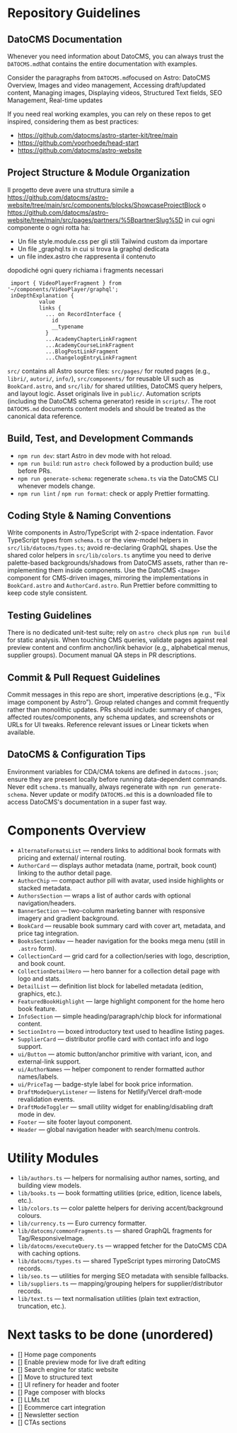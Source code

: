 # Repository Guidelines

## DatoCMS Documentation

Whenever you need information about DatoCMS, you can always trust the `DATOCMS.md`that contains the entire documentation with examples.

Consider the paragraphs from `DATOCMS.md`focused on Astro: DatoCMS Overview, Images and video management, Accessing draft/updated content, Managing images, Displaying videos, Structured Text fields, SEO Management, Real-time updates

If you need real working examples, you can rely on these repos to get inspired, considering them as best practices:

- https://github.com/datocms/astro-starter-kit/tree/main
- https://github.com/voorhoede/head-start
- https://github.com/datocms/astro-website

## Project Structure & Module Organization

Il progetto deve avere una struttura simile a https://github.com/datocms/astro-website/tree/main/src/components/blocks/ShowcaseProjectBlock o https://github.com/datocms/astro-website/tree/main/src/pages/partners/%5BpartnerSlug%5D in cui ogni componente o ogni rotta ha:

- Un file style.module.css per gli stili Tailwind custom da importare
- Un file \_graphql.ts in cui si trova la graphql dedicata
- un file index.astro che rappresenta il contenuto

dopodiché ogni query richiama i fragments necessari

```
 import { VideoPlayerFragment } from '~/components/VideoPlayer/graphql';
 inDepthExplanation {
          value
          links {
            ... on RecordInterface {
              id
              __typename
            }
            ...AcademyChapterLinkFragment
            ...AcademyCourseLinkFragment
            ...BlogPostLinkFragment
            ...ChangelogEntryLinkFragment
```

`src/` contains all Astro source files: `src/pages/` for routed pages (e.g., `libri/`, `autori/`, `info/`), `src/components/` for reusable UI such as `BookCard.astro`, and `src/lib/` for shared utilities, DatoCMS query helpers, and layout logic. Asset originals live in `public/`. Automation scripts (including the DatoCMS schema generator) reside in `scripts/`. The root `DATOCMS.md` documents content models and should be treated as the canonical data reference.

## Build, Test, and Development Commands

- `npm run dev`: start Astro in dev mode with hot reload.
- `npm run build`: run `astro check` followed by a production build; use before PRs.
- `npm run generate-schema`: regenerate `schema.ts` via the DatoCMS CLI whenever models change.
- `npm run lint` / `npm run format`: check or apply Prettier formatting.

## Coding Style & Naming Conventions

Write components in Astro/TypeScript with 2-space indentation. Favor TypeScript types from `schema.ts` or the view-model helpers in `src/lib/datocms/types.ts`; avoid re-declaring GraphQL shapes. Use the shared color helpers in `src/lib/colors.ts` anytime you need to derive palette-based backgrounds/shadows from DatoCMS assets, rather than re-implementing them inside components. Use the DatoCMS `<Image>` component for CMS-driven images, mirroring the implementations in `BookCard.astro` and `AuthorCard.astro`. Run Prettier before committing to keep code style consistent.

## Testing Guidelines

There is no dedicated unit-test suite; rely on `astro check` plus `npm run build` for static analysis. When touching CMS queries, validate pages against real preview content and confirm anchor/link behavior (e.g., alphabetical menus, supplier groups). Document manual QA steps in PR descriptions.

## Commit & Pull Request Guidelines

Commit messages in this repo are short, imperative descriptions (e.g., “Fix image component by Astro”). Group related changes and commit frequently rather than monolithic updates. PRs should include: summary of changes, affected routes/components, any schema updates, and screenshots or URLs for UI tweaks. Reference relevant issues or Linear tickets when available.

## DatoCMS & Configuration Tips

Environment variables for CDA/CMA tokens are defined in `datocms.json`; ensure they are present locally before running data-dependent commands. Never edit `schema.ts` manually, always regenerate with `npm run generate-schema`. Never update or modify `DATOCMS.md` this is a downloaded file to access DatoCMS's documentation in a super fast way.

# Components Overview

- `AlternateFormatsList` — renders links to additional book formats with pricing and external/ internal routing.
- `AuthorCard` — displays author metadata (name, portrait, book count) linking to the author detail page.
- `AuthorChip` — compact author pill with avatar, used inside highlights or stacked metadata.
- `AuthorsSection` — wraps a list of author cards with optional navigation/headers.
- `BannerSection` — two-column marketing banner with responsive imagery and gradient background.
- `BookCard` — reusable book summary card with cover art, metadata, and price tag integration.
- `BooksSectionNav` — header navigation for the books mega menu (still in `.astro` form).
- `CollectionCard` — grid card for a collection/series with logo, description, and book count.
- `CollectionDetailHero` — hero banner for a collection detail page with logo and stats.
- `DetailList` — definition list block for labelled metadata (edition, graphics, etc.).
- `FeaturedBookHighlight` — large highlight component for the home hero book feature.
- `InfoSection` — simple heading/paragraph/chip block for informational content.
- `SectionIntro` — boxed introductory text used to headline listing pages.
- `SupplierCard` — distributor profile card with contact info and logo support.
- `ui/Button` — atomic button/anchor primitive with variant, icon, and external-link support.
- `ui/AuthorNames` — helper component to render formatted author names/labels.
- `ui/PriceTag` — badge-style label for book price information.
- `DraftModeQueryListener` — listens for Netlify/Vercel draft-mode revalidation events.
- `DraftModeToggler` — small utility widget for enabling/disabling draft mode in dev.
- `Footer` — site footer layout component.
- `Header` — global navigation header with search/menu controls.

# Utility Modules

- `lib/authors.ts` — helpers for normalising author names, sorting, and building view models.
- `lib/books.ts` — book formatting utilities (price, edition, licence labels, etc.).
- `lib/colors.ts` — color palette helpers for deriving accent/background colours.
- `lib/currency.ts` — Euro currency formatter.
- `lib/datocms/commonFragments.ts` — shared GraphQL fragments for Tag/ResponsiveImage.
- `lib/datocms/executeQuery.ts` — wrapped fetcher for the DatoCMS CDA with caching options.
- `lib/datocms/types.ts` — shared TypeScript types mirroring DatoCMS records.
- `lib/seo.ts` — utilities for merging SEO metadata with sensible fallbacks.
- `lib/suppliers.ts` — mapping/grouping helpers for supplier/distributor records.
- `lib/text.ts` — text normalisation utilities (plain text extraction, truncation, etc.).

# Next tasks to be done (unordered)

- [] Home page components
- [] Enable preview mode for live draft editing
- [] Search engine for static website
- [] Move to structured text
- [] UI refinery for header and footer
- [] Page composer with blocks
- [] LLMs.txt
- [] Ecommerce cart integration
- [] Newsletter section
- [] CTAs sections
